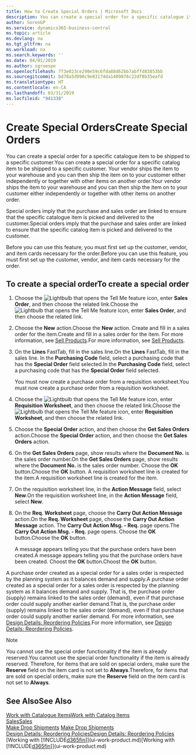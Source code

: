 ```yaml
---
title: How to Create Special Orders | Microsoft Docs
description: You can create a special order for a specific catalogue item to be shipped to a specific customer. Your vendor ships the item to your warehouse and you can then ship the item on to your customer either independently or together with other items on another order.
author: SorenGP
ms.service: dynamics365-business-central
ms.topic: article
ms.devlang: na
ms.tgt_pltfrm: na
ms.workload: na
ms.search.keywords: ''
ms.date: 04/01/2019
ms.author: sgroespe
ms.openlocfilehash: 7f3e023ce290e59c6fda88d62bb7abffd83853bb
ms.sourcegitcommit: bd78a5d990c9e83174da1409076c22df8b35eafd
ms.translationtype: HT
ms.contentlocale: en-CA
ms.lasthandoff: 03/31/2019
ms.locfileid: "941338"
---
```

# <a name="create-special-orders"></a><span data-ttu-id="e3e14-104">Create Special Orders</span><span class="sxs-lookup"><span data-stu-id="e3e14-104">Create Special Orders</span></span>
<span data-ttu-id="e3e14-105">You can create a special order for a specific catalogue item to be shipped to a specific customer.</span><span class="sxs-lookup"><span data-stu-id="e3e14-105">You can create a special order for a specific catalog item to be shipped to a specific customer.</span></span> <span data-ttu-id="e3e14-106">Your vendor ships the item to your warehouse and you can then ship the item on to your customer either independently or together with other items on another order.</span><span class="sxs-lookup"><span data-stu-id="e3e14-106">Your vendor ships the item to your warehouse and you can then ship the item on to your customer either independently or together with other items on another order.</span></span>  

<span data-ttu-id="e3e14-107">Special orders imply that the purchase and sales order are linked to ensure that the specific catalogue item is picked and delivered to the customer.</span><span class="sxs-lookup"><span data-stu-id="e3e14-107">Special orders imply that the purchase and sales order are linked to ensure that the specific catalog item is picked and delivered to the customer.</span></span>  

<span data-ttu-id="e3e14-108">Before you can use this feature, you must first set up the customer, vendor, and item cards necessary for the order.</span><span class="sxs-lookup"><span data-stu-id="e3e14-108">Before you can use this feature, you must first set up the customer, vendor, and item cards necessary for the order.</span></span>  

## <a name="to-create-a-special-order"></a><span data-ttu-id="e3e14-109">To create a special order</span><span class="sxs-lookup"><span data-stu-id="e3e14-109">To create a special order</span></span>  
1.  <span data-ttu-id="e3e14-110">Choose the ![Lightbulb that opens the Tell Me feature](media/ui-search/search_small.png "Tell me what you want to do") icon, enter **Sales Order**, and then choose the related link.</span><span class="sxs-lookup"><span data-stu-id="e3e14-110">Choose the ![Lightbulb that opens the Tell Me feature](media/ui-search/search_small.png "Tell me what you want to do") icon, enter **Sales Order**, and then choose the related link.</span></span>  
2. <span data-ttu-id="e3e14-111">Choose the **New** action.</span><span class="sxs-lookup"><span data-stu-id="e3e14-111">Choose the **New** action.</span></span> <span data-ttu-id="e3e14-112">Create and fill in a  sales order for the item.</span><span class="sxs-lookup"><span data-stu-id="e3e14-112">Create and fill in a  sales order for the item.</span></span> <span data-ttu-id="e3e14-113">For more information, see [Sell Products](sales-how-sell-products.md).</span><span class="sxs-lookup"><span data-stu-id="e3e14-113">For more information, see [Sell Products](sales-how-sell-products.md).</span></span>
3.  <span data-ttu-id="e3e14-114">On the **Lines** FastTab, fill in the sales line.</span><span class="sxs-lookup"><span data-stu-id="e3e14-114">On the **Lines** FastTab, fill in the sales line.</span></span> <span data-ttu-id="e3e14-115">In the **Purchasing Code** field, select a purchasing code that has the **Special Order** field selected.</span><span class="sxs-lookup"><span data-stu-id="e3e14-115">In the **Purchasing Code** field, select a purchasing code that has the **Special Order** field selected.</span></span>

    <span data-ttu-id="e3e14-116">You must now create a purchase order from a requisition worksheet.</span><span class="sxs-lookup"><span data-stu-id="e3e14-116">You must now create a purchase order from a requisition worksheet.</span></span>  
4. <span data-ttu-id="e3e14-117">Choose the ![Lightbulb that opens the Tell Me feature](media/ui-search/search_small.png "Tell me what you want to do") icon, enter **Requisition Worksheet**, and then choose the related link.</span><span class="sxs-lookup"><span data-stu-id="e3e14-117">Choose the ![Lightbulb that opens the Tell Me feature](media/ui-search/search_small.png "Tell me what you want to do") icon, enter **Requisition Worksheet**, and then choose the related link.</span></span>  
5. <span data-ttu-id="e3e14-118">Choose the **Special Order** action, and then choose the **Get Sales Orders** action.</span><span class="sxs-lookup"><span data-stu-id="e3e14-118">Choose the **Special Order** action, and then choose the **Get Sales Orders** action.</span></span>  
6.  <span data-ttu-id="e3e14-119">On the **Get Sales Orders** page, show results where the **Document No.** is the sales order number.</span><span class="sxs-lookup"><span data-stu-id="e3e14-119">On the **Get Sales Orders** page, show results where the **Document No.** is the sales order number.</span></span> <span data-ttu-id="e3e14-120">Choose the **OK** button.</span><span class="sxs-lookup"><span data-stu-id="e3e14-120">Choose the **OK** button.</span></span> <span data-ttu-id="e3e14-121">A requisition worksheet line is created for the item.</span><span class="sxs-lookup"><span data-stu-id="e3e14-121">A requisition worksheet line is created for the item.</span></span>  
7.  <span data-ttu-id="e3e14-122">On the requisition worksheet line, in the **Action Message** field, select **New**.</span><span class="sxs-lookup"><span data-stu-id="e3e14-122">On the requisition worksheet line, in the **Action Message** field, select **New**.</span></span>  
8.  <span data-ttu-id="e3e14-123">On the **Req. Worksheet** page, choose the **Carry Out Action Message** action.</span><span class="sxs-lookup"><span data-stu-id="e3e14-123">On the **Req. Worksheet** page, choose the **Carry Out Action Message** action.</span></span> <span data-ttu-id="e3e14-124">The **Carry Out Action Msg. - Req.** page opens.</span><span class="sxs-lookup"><span data-stu-id="e3e14-124">The **Carry Out Action Msg. - Req.** page opens.</span></span> <span data-ttu-id="e3e14-125">Choose the **OK** button.</span><span class="sxs-lookup"><span data-stu-id="e3e14-125">Choose the **OK** button.</span></span>  

    <span data-ttu-id="e3e14-126">A message appears telling you that the purchase orders have been created.</span><span class="sxs-lookup"><span data-stu-id="e3e14-126">A message appears telling you that the purchase orders have been created.</span></span> <span data-ttu-id="e3e14-127">Choost the **OK** button.</span><span class="sxs-lookup"><span data-stu-id="e3e14-127">Choost the **OK** button.</span></span>  

<span data-ttu-id="e3e14-128">A purchase order created as a special order for a sales order is respected by the planning system as it balances demand and supply.</span><span class="sxs-lookup"><span data-stu-id="e3e14-128">A purchase order created as a special order for a sales order is respected by the planning system as it balances demand and supply.</span></span> <span data-ttu-id="e3e14-129">That is, the purchase order (supply) remains linked to the sales order (demand), even if that purchase order could supply another earlier demand.</span><span class="sxs-lookup"><span data-stu-id="e3e14-129">That is, the purchase order (supply) remains linked to the sales order (demand), even if that purchase order could supply another earlier demand.</span></span> <span data-ttu-id="e3e14-130">For more information, see [Design Details: Reordering Policies](design-details-reservation-order-tracking-and-action-messaging.md).</span><span class="sxs-lookup"><span data-stu-id="e3e14-130">For more information, see [Design Details: Reordering Policies](design-details-reservation-order-tracking-and-action-messaging.md).</span></span>  

> [!NOTE]  
>  <span data-ttu-id="e3e14-131">You cannot use the special order functionality if the item is already reserved.</span><span class="sxs-lookup"><span data-stu-id="e3e14-131">You cannot use the special order functionality if the item is already reserved.</span></span> <span data-ttu-id="e3e14-132">Therefore, for items that are sold on special orders, make sure the **Reserve** field on the item card is not set to **Always**.</span><span class="sxs-lookup"><span data-stu-id="e3e14-132">Therefore, for items that are sold on special orders, make sure the **Reserve** field on the item card is not set to **Always**.</span></span>  

## <a name="see-also"></a><span data-ttu-id="e3e14-133">See Also</span><span class="sxs-lookup"><span data-stu-id="e3e14-133">See Also</span></span>  
[<span data-ttu-id="e3e14-134">Work with Catalogue Items</span><span class="sxs-lookup"><span data-stu-id="e3e14-134">Work with Catalog Items</span></span>](inventory-how-work-nonstock-items.md)  
[<span data-ttu-id="e3e14-135">Sales</span><span class="sxs-lookup"><span data-stu-id="e3e14-135">Sales</span></span>](sales-manage-sales.md)  
<span data-ttu-id="e3e14-136">[Make Drop Shipments](sales-how-drop-shipment.md) </span><span class="sxs-lookup"><span data-stu-id="e3e14-136">[Make Drop Shipments](sales-how-drop-shipment.md) </span></span>  
[<span data-ttu-id="e3e14-137">Design Details: Reordering Policies</span><span class="sxs-lookup"><span data-stu-id="e3e14-137">Design Details: Reordering Policies</span></span>](design-details-reservation-order-tracking-and-action-messaging.md)  
<span data-ttu-id="e3e14-138">[Working with [!INCLUDE[d365fin](includes/d365fin_md.md)]](ui-work-product.md)</span><span class="sxs-lookup"><span data-stu-id="e3e14-138">[Working with [!INCLUDE[d365fin](includes/d365fin_md.md)]](ui-work-product.md)</span></span>
